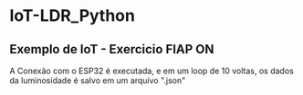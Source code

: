 # IoT-LDR_Python
<h2>Exemplo de IoT - Exercicio FIAP ON</h2>
<p>A Conexão com o ESP32 é executada, e em um loop de 10 voltas, os dados da luminosidade é salvo em um arquivo ".json"</p>
